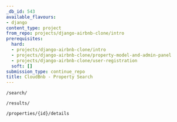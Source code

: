 ```yaml
---
_db_id: 543
available_flavours:
- django
content_type: project
from_repo: projects/django-airbnb-clone/intro
prerequisites:
  hard:
  - projects/django-airbnb-clone/intro
  - projects/django-airbnb-clone/property-model-and-admin-panel
  - projects/django-airbnb-clone/user-registration
  soft: []
submission_type: continue_repo
title: CloudBnb - Property Search
---
```


`/search/`

`/results/`

`/properties/{id}/details`